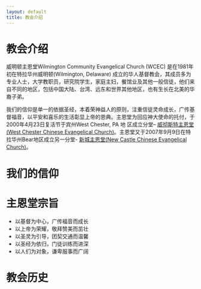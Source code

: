 ```yaml
---
layout: default
title: 教会介绍
---
```


教会介绍
==========

威明顿主恩堂Wilmington Community Evangelical Church (WCEC)
是在1981年初在特拉华州威明顿(Wilmington, Delaware)
成立的华人基督教会，其成员多为专业人士，大学教职员，研究院学生，家庭主妇，餐馆业及其他一般信徒，他们来自不同的地区，包括中国大陆、台湾、远东和世界其他地区，也有生长在北美的华裔子弟。

我们的信仰是单一的依据圣经，本着荣神益人的原则，注重信徒灵命成长，广传基督福音，以平安和喜乐的生活彰显上帝的恩典。主恩堂为回应神大使命的托付，于2000年4月23日复活节于宾州West
Chester, PA 地
区成立分堂– [威彻斯特主恩堂(West Chester Chinese Evangelical
Church)][WCCEC]。主恩堂又于2007年9月9日在特拉华州Bear地区成立另一分堂-
[新城主恩堂(New Castle Chinese Evangelical Church)][NCCEC]。


我们的信仰
==========


主恩堂宗旨
==================

 * 以基督为中心，广传福音而成长
 * 以上帝为荣耀，敬拜赞美而茁壮
 * 以圣灵为引导，团契交通而温馨
 * 以圣经为依归，门徒训练而进深
 * 以人们为对象，谦卑服事而广阔


教会历史
========

 

 
[WCCEC]: http://www.wccec.org/
[NCCEC]: http://www.nccec.org/
